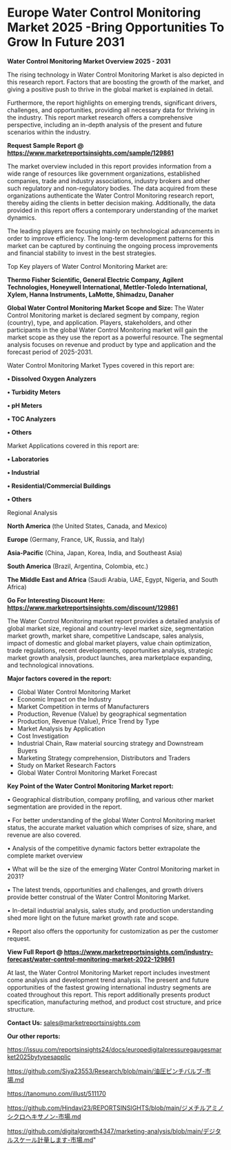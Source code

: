 # Europe Water Control Monitoring Market 2025 -Bring Opportunities To Grow In Future 2031

<Strong> Water Control Monitoring Market Overview 2025 - 2031</strong>

The rising technology in Water Control Monitoring Market is also depicted in this research report. Factors that are boosting the growth of the market, and giving a positive push to thrive in the global market is explained in detail.

Furthermore, the report highlights on emerging trends, significant drivers, challenges, and opportunities, providing all necessary data for thriving in the industry. This report market research offers a comprehensive perspective, including an in-depth analysis of the present and future scenarios within the industry.

<strong>Request Sample Report @ <a href=https://www.marketreportsinsights.com/sample/129861>https://www.marketreportsinsights.com/sample/129861</a></strong>

The market overview included in this report provides information from a wide range of resources like government organizations, established companies, trade and industry associations, industry brokers and other such regulatory and non-regulatory bodies. The data acquired from these organizations authenticate the Water Control Monitoring research report, thereby aiding the clients in better decision making. Additionally, the data provided in this report offers a contemporary understanding of the market dynamics.

The leading players are focusing mainly on technological advancements in order to improve efficiency. The long-term development patterns for this market can be captured by continuing the ongoing process improvements and financial stability to invest in the best strategies.

Top Key players of Water Control Monitoring Market are:

<strong>Thermo Fisher Scientific, General Electric Company, Agilent Technologies, Honeywell International, Mettler-Toledo International, Xylem, Hanna Instruments, LaMotte, Shimadzu, Danaher</strong>

<strong><b>Global Water Control Monitoring Market Scope and Size:</b></strong>
The Water Control Monitoring market is declared segment by company, region (country), type, and application. Players, stakeholders, and other participants in the global Water Control Monitoring market will gain the market scope as they use the report as a powerful resource. The segmental analysis focuses on revenue and product by type and application and the forecast period of 2025-2031.

Water Control Monitoring Market Types covered in this report are:

<strong>• Dissolved Oxygen Analyzers

• Turbidity Meters

• pH Meters

• TOC Analyzers

• Others</strong>

Market Applications covered in this report are:

<strong>• Laboratories

• Industrial

• Residential/Commercial Buildings

• Others</strong> 

Regional Analysis

<strong>North America</strong> (the United States, Canada, and Mexico)

<strong>Europe</strong> (Germany, France, UK, Russia, and Italy)

<strong>Asia-Pacific</strong> (China, Japan, Korea, India, and Southeast Asia)

<strong>South America</strong> (Brazil, Argentina, Colombia, etc.)

<strong>The Middle East and Africa</strong> (Saudi Arabia, UAE, Egypt, Nigeria, and South Africa)

<strong>Go For Interesting Discount Here: <a href=https://www.marketreportsinsights.com/discount/129861>https://www.marketreportsinsights.com/discount/129861</a></strong>

The Water Control Monitoring market report provides a detailed analysis of global market size, regional and country-level market size, segmentation market growth, market share, competitive Landscape, sales analysis, impact of domestic and global market players, value chain optimization, trade regulations, recent developments, opportunities analysis, strategic market growth analysis, product launches, area marketplace expanding, and technological innovations.

<strong><b>Major factors covered in the report:</b></strong>
<ul>
  <li>Global Water Control Monitoring Market </li>
  <li>Economic Impact on the Industry</li>
  <li>Market Competition in terms of Manufacturers</li>
  <li>Production, Revenue (Value) by geographical segmentation</li>
  <li>Production, Revenue (Value), Price Trend by Type</li>
  <li>Market Analysis by Application</li>
  <li>Cost Investigation</li>
  <li>Industrial Chain, Raw material sourcing strategy and Downstream Buyers</li>
  <li>Marketing Strategy comprehension, Distributors and Traders</li>
  <li>Study on Market Research Factors</li>
  <li>Global Water Control Monitoring Market Forecast</li>
</ul>

<strong><b>Key Point of the Water Control Monitoring Market report:</b></strong>

• Geographical distribution, company profiling, and various other market segmentation are provided in the report.

• For better understanding of the global Water Control Monitoring market status, the accurate market valuation which comprises of size, share, and revenue are also covered.

• Analysis of the competitive dynamic factors better extrapolate the complete market overview

• What will be the size of the emerging Water Control Monitoring market in 2031?

• The latest trends, opportunities and challenges, and growth drivers provide better construal of the Water Control Monitoring Market.

• In-detail industrial analysis, sales study, and production understanding shed more light on the future market growth rate and scope.

• Report also offers the opportunity for customization as per the customer request.

<strong><b>View Full Report @ <a href=https://www.marketreportsinsights.com/industry-forecast/water-control-monitoring-market-2022-129861>https://www.marketreportsinsights.com/industry-forecast/water-control-monitoring-market-2022-129861</a></b></strong>


At last, the Water Control Monitoring Market report includes investment come analysis and development trend analysis. The present and future opportunities of the fastest growing international industry segments are coated throughout this report. This report additionally presents product specification, manufacturing method, and product cost structure, and price structure.

<strong>Contact Us:</strong>
sales@marketreportsinsights.com

<strong>Our other reports:</strong>

<a href=https://issuu.com/reportsinsights24/docs/europedigitalpressuregaugesmarket2025bytypesapplic>https://issuu.com/reportsinsights24/docs/europedigitalpressuregaugesmarket2025bytypesapplic</a>

<a href=https://github.com/Siya23553/Research/blob/main/油圧ピンチバルブ-市場.md>https://github.com/Siya23553/Research/blob/main/油圧ピンチバルブ-市場.md</a>

<a href=https://tanomuno.com/illust/511170>https://tanomuno.com/illust/511170</a>

<a href=https://github.com/Hindavi23/REPORTSINSIGHTS/blob/main/ジメチルアミノシクロヘキサノン-市場.md>https://github.com/Hindavi23/REPORTSINSIGHTS/blob/main/ジメチルアミノシクロヘキサノン-市場.md</a>

<a href=https://github.com/digitalgrowth4347/marketing-analysis/blob/main/デジタルスケール計量します-市場.md>https://github.com/digitalgrowth4347/marketing-analysis/blob/main/デジタルスケール計量します-市場.md</a>"
